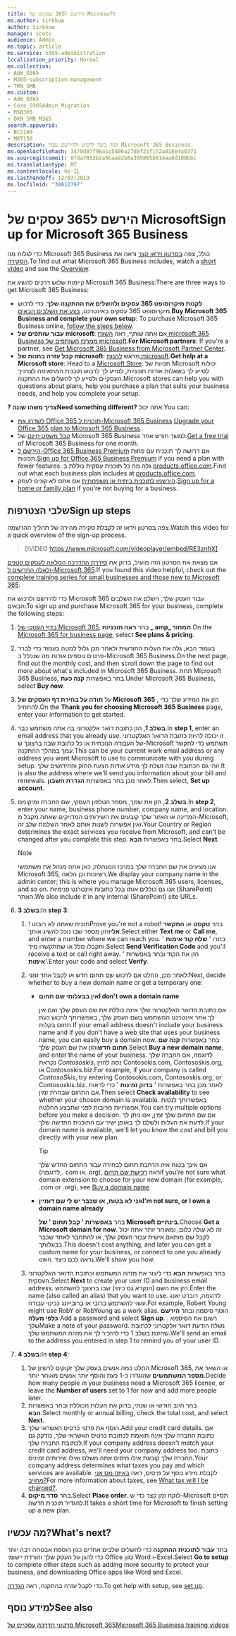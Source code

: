 ```yaml
---
title: הירשם ל365 עסקים של Microsoft
ms.author: sirkkuw
author: Sirkkuw
manager: scotv
audience: Admin
ms.topic: article
ms.service: o365-administration
localization_priority: Normal
ms.collection:
- Adm_O365
- M365-subscription-management
- TRN_SMB
ms.custom:
- Adm_O365
- Core_O365Admin_Migration
- MSB365
- OKR_SMB_M365
search.appverid:
- BCS160
- MET150
description: למד כיצד לרכוש ולהירשם עבור Microsoft 365 Business.
ms.openlocfilehash: 3470d07f98a1c5806a27d8f21f152a818e4a0371
ms.sourcegitcommit: 8fda7852b2a5baa92b8a365865b014ea6d100bbc
ms.translationtype: MT
ms.contentlocale: he-IL
ms.lasthandoff: 12/03/2019
ms.locfileid: "39812797"
---
```

# <a name="sign-up-for-microsoft-365-business"></a><span data-ttu-id="eb4e8-103">הירשם ל365 עסקים של Microsoft</span><span class="sxs-lookup"><span data-stu-id="eb4e8-103">Sign up for Microsoft 365 Business</span></span>

<span data-ttu-id="eb4e8-104">כדי לגלות מה Microsoft 365 Business כולל, צפה [בסרטון וידאו קצר](https://go.microsoft.com/fwlink/?linkid=2109651) וראה את [הסקירה](microsoft-365-business-overview.md).</span><span class="sxs-lookup"><span data-stu-id="eb4e8-104">To find out what Microsoft 365 Business includes, watch a [short video](https://go.microsoft.com/fwlink/?linkid=2109651) and see the [Overview](microsoft-365-business-overview.md).</span></span>

<span data-ttu-id="eb4e8-105">קיימות שלוש דרכים להשיג את Microsoft 365 Business:</span><span class="sxs-lookup"><span data-stu-id="eb4e8-105">There are three ways to get Microsoft 365 Business:</span></span>
- <span data-ttu-id="eb4e8-106">**לקנות מיקרוסופט 365 עסקים ולהשלים את ההתקנה שלך**: כדי לרכוש מיקרוסופט 365 עסקים באינטרנט, [בצע את השלבים הבאים](#sign-up-steps).</span><span class="sxs-lookup"><span data-stu-id="eb4e8-106">**Buy Microsoft 365 Business and complete your own setup**: To purchase Microsoft 365 Business online, [follow the steps below](#sign-up-steps).</span></span>
- <span data-ttu-id="eb4e8-107">**עבור שותפים של microsoft**: אם אתה שותף, ראה [השגת microsoft 365 Business ממרכז השותפים של microsoft](get-microsoft-365-business.md#get-microsoft-365-business-from-microsoft-partner-center).</span><span class="sxs-lookup"><span data-stu-id="eb4e8-107">**For Microsoft partners**: If you're a partner, see [Get Microsoft 365 Business from Microsoft Partner Center](get-microsoft-365-business.md#get-microsoft-365-business-from-microsoft-partner-center).</span></span>
- <span data-ttu-id="eb4e8-108">**קבל עזרה בחנות של microsoft**: מראש [לחנות microsoft](https://go.microsoft.com/fwlink/?linkid=2109652).</span><span class="sxs-lookup"><span data-stu-id="eb4e8-108">**Get help at a Microsoft store**: Head to a [Microsoft Store](https://go.microsoft.com/fwlink/?linkid=2109652).</span></span> <span data-ttu-id="eb4e8-109">חנויות של Microsoft יכולות לסייע לך בשאלות אודות תוכניות, לסייע לך לרכוש תוכנית המתאימה לצרכיך העסקיים ולסייע לך להשלים את ההתקנה.</span><span class="sxs-lookup"><span data-stu-id="eb4e8-109">Microsoft stores can help you with questions about plans, help you purchase a plan that suits your business needs, and help you complete your setup.</span></span>

<span data-ttu-id="eb4e8-110">**? צריך משהו שונה**</span><span class="sxs-lookup"><span data-stu-id="eb4e8-110">**Need something different?**</span></span> <span data-ttu-id="eb4e8-111">אתה יכול:</span><span class="sxs-lookup"><span data-stu-id="eb4e8-111">You can:</span></span>
- <span data-ttu-id="eb4e8-112">[לשדרג את Office 365 תוכנית ל-Microsoft 365 Business](migrate-to-microsoft-365-business.md).</span><span class="sxs-lookup"><span data-stu-id="eb4e8-112">[Upgrade your Office 365 plan to Microsoft 365 Business](migrate-to-microsoft-365-business.md).</span></span>
- <span data-ttu-id="eb4e8-113">[קבל משפט חינם](https://go.microsoft.com/fwlink/p/?linkid=2102309) של Microsoft 365 Business למשך חודש אחד.</span><span class="sxs-lookup"><span data-stu-id="eb4e8-113">[Get a free trial](https://go.microsoft.com/fwlink/p/?linkid=2102309) of Microsoft 365 Business for one month.</span></span>
- <span data-ttu-id="eb4e8-114">[הירשם ל-Office 365 Business Premium](https://go.microsoft.com/fwlink/p/?LinkID=510935) אם דרושה לך תוכנית עם פחות תכונות.</span><span class="sxs-lookup"><span data-stu-id="eb4e8-114">[Sign up for Office 365 Business Premium](https://go.microsoft.com/fwlink/p/?LinkID=510935) if you need a plan with fewer features.</span></span> <span data-ttu-id="eb4e8-115">גלה מה כל תוכנית עסקית כוללת ב [products.office.com](https://go.microsoft.com/fwlink/?linkid=2109397).</span><span class="sxs-lookup"><span data-stu-id="eb4e8-115">Find out what each business plan includes at [products.office.com](https://go.microsoft.com/fwlink/?linkid=2109397).</span></span>
- <span data-ttu-id="eb4e8-116">[הירשמו לתוכנית ביתית או משפחתית](https://go.microsoft.com/fwlink/?linkid=2109398) אם אתם לא קונים לעסק.</span><span class="sxs-lookup"><span data-stu-id="eb4e8-116">[Sign up for a home or family plan](https://go.microsoft.com/fwlink/?linkid=2109398) if you're not buying for a business.</span></span> 

## <a name="sign-up-steps"></a><span data-ttu-id="eb4e8-117">שלבי הצטרפות</span><span class="sxs-lookup"><span data-stu-id="eb4e8-117">Sign up steps</span></span>

<span data-ttu-id="eb4e8-118">צפה בסרטון וידאו זה לקבלת סקירה מהירה של תהליך ההרשמה.</span><span class="sxs-lookup"><span data-stu-id="eb4e8-118">Watch this video for a quick overview of the sign-up process.</span></span>

> [!VIDEO https://www.microsoft.com/videoplayer/embed/RE3znhX] 

<span data-ttu-id="eb4e8-119">אם מצאת את הסרטון הזה מועיל, בדוק את [סידרת ההדרכה המלאה לעסקים קטנים ולאלה החדשים ל-Microsoft 365](https://support.office.com/article/6ab4bbcd-79cf-4000-a0bd-d42ce4d12816).</span><span class="sxs-lookup"><span data-stu-id="eb4e8-119">If you found this video helpful, check out the [complete training series for small businesses and those new to Microsoft 365](https://support.office.com/article/6ab4bbcd-79cf-4000-a0bd-d42ce4d12816).</span></span>

<span data-ttu-id="eb4e8-120">כדי להירשם ולרכוש את Microsoft 365 עבור העסק שלך, השלם את השלבים הבאים:</span><span class="sxs-lookup"><span data-stu-id="eb4e8-120">To sign up and purchase Microsoft 365 for your business, complete the following steps:</span></span>

1. <span data-ttu-id="eb4e8-121">[בדף העסקי של Microsoft 365](https://go.microsoft.com/fwlink/?linkid=2109654), בחר **ראה תוכניות _ amp_ תמחור**.</span><span class="sxs-lookup"><span data-stu-id="eb4e8-121">On the [Microsoft 365 for business page](https://go.microsoft.com/fwlink/?linkid=2109654), select **See plans & pricing**.</span></span> 
2. <span data-ttu-id="eb4e8-122">בעמוד הבא, גלה את העלות החודשית ולאחר מכן גלול למטה בעמוד כדי לברר פרטים נוספים אודות מה שנכלל ב-Microsoft 365 Business.</span><span class="sxs-lookup"><span data-stu-id="eb4e8-122">On the next page, find out the monthly cost, and then scroll down the page to find out more about what's included in Microsoft 365 Business.</span></span> <span data-ttu-id="eb4e8-123">תחת Microsoft 365 Business, בחר באפשרות **קנה כעת**.</span><span class="sxs-lookup"><span data-stu-id="eb4e8-123">Under Microsoft 365 Business, select **Buy now**.</span></span>
3. <span data-ttu-id="eb4e8-124">על **תודה על בחירת דף העסקים של Microsoft 365** , הזן את המידע שלך כדי להתחיל.</span><span class="sxs-lookup"><span data-stu-id="eb4e8-124">On the **Thank you for choosing Microsoft 365 Business** page, enter your information to get started.</span></span>
4. <span data-ttu-id="eb4e8-125">**בשלב 1**, הזן כתובת דואר אלקטרוני בה אתה משתמש כבר.</span><span class="sxs-lookup"><span data-stu-id="eb4e8-125">In **step 1**, enter an email address that you already use.</span></span> <span data-ttu-id="eb4e8-126">זו יכולה להיות כתובת הדואר האלקטרוני של העבודה הנוכחית או כל כתובת שבה ברצונך ש-Microsoft תשתמש כדי לתקשר עמך במהלך ההתקנה.</span><span class="sxs-lookup"><span data-stu-id="eb4e8-126">This can be your current work email address or any address you want Microsoft to use to communicate with you during setup.</span></span> <span data-ttu-id="eb4e8-127">זוהי גם הכתובת שבה נשלח לך מידע אודות הצעת החוק והחידושים שלך.</span><span class="sxs-lookup"><span data-stu-id="eb4e8-127">It is also the address where we'll send you information about your bill and renewals.</span></span> <span data-ttu-id="eb4e8-128">לאחר מכן בחר באפשרות **הגדרת חשבון**.</span><span class="sxs-lookup"><span data-stu-id="eb4e8-128">Then select, **Set up account**.</span></span>
5. <span data-ttu-id="eb4e8-129">**בשלב 2**, הזן את שמך, מספר הטלפון העסקי, שם החברה ומיקומם.</span><span class="sxs-lookup"><span data-stu-id="eb4e8-129">In **step 2**, enter your name, business phone number, company name, and location.</span></span> <span data-ttu-id="eb4e8-130">המדינה או האזור שלך קובעים את השירותים המדויקים שאתה מקבל מ-Microsoft, ואין אפשרות לשנות אותם לאחר השלמת שלב זה.</span><span class="sxs-lookup"><span data-stu-id="eb4e8-130">Your Country or Region determines the exact services you receive from Microsoft, and can't be changed after you complete this step.</span></span> <span data-ttu-id="eb4e8-131">בחר באפשרות **הבא**.</span><span class="sxs-lookup"><span data-stu-id="eb4e8-131">Select **Next**.</span></span>
    > [!NOTE]
    > <span data-ttu-id="eb4e8-132">אנו מציגים את שם החברה שלך במרכז המנהלה; כאן אתה מנהל את משתמשי Microsoft 365, רשיונות וכן הלאה.</span><span class="sxs-lookup"><span data-stu-id="eb4e8-132">We display your company name in the admin center; this is where you manage Microsoft 365 users, licenses, and so on.</span></span> <span data-ttu-id="eb4e8-133">אנו גם כוללים אותו בכל כתובות אינטרנט פנימיות (SharePoint) האתר.</span><span class="sxs-lookup"><span data-stu-id="eb4e8-133">We also include it in any internal (SharePoint) site URLs.</span></span>
6. <span data-ttu-id="eb4e8-134">**בשלב 3**:</span><span class="sxs-lookup"><span data-stu-id="eb4e8-134">In **step 3**:</span></span>

    1. <span data-ttu-id="eb4e8-135">! תוכיח שאתה לא רובוט</span><span class="sxs-lookup"><span data-stu-id="eb4e8-135">Prove you're not a robot!</span></span> <span data-ttu-id="eb4e8-136">בחר **טקסט** או **התקשר אלי**והזן מספר שבו נוכל להשיג אותך.</span><span class="sxs-lookup"><span data-stu-id="eb4e8-136">Select either **Text me** or **Call me**, and enter a number where we can reach you.</span></span> <span data-ttu-id="eb4e8-137">בחרו ' **שלח קוד אימות** ' ותקבלו מלל או שתתקשרו מיד.</span><span class="sxs-lookup"><span data-stu-id="eb4e8-137">Select **Send Verification Code** and you'll receive a text or call right away.</span></span> <span data-ttu-id="eb4e8-138">הזן את הקוד ובחר באפשרות ' **אימות**'.</span><span class="sxs-lookup"><span data-stu-id="eb4e8-138">Enter your code and select **Verify**.</span></span>
    2. <span data-ttu-id="eb4e8-139">לאחר מכן, החלט אם לרכוש שם תחום חדש או לקבל אחד זמני:</span><span class="sxs-lookup"><span data-stu-id="eb4e8-139">Next, decide whether to buy a new domain name or get a temporary one:</span></span>

        - <span data-ttu-id="eb4e8-140">**אין בבעלותי שם תחום**</span><span class="sxs-lookup"><span data-stu-id="eb4e8-140">**I don't own a domain name**</span></span> 
        
            <span data-ttu-id="eb4e8-141">אם כתובת הדואר האלקטרוני שלך אינה כוללת את שם העסק שלך ואם אין לך אתר אינטרנט המשתמש בשם העסק שלך, באפשרותך לרכוש כעת תחום בקלות.</span><span class="sxs-lookup"><span data-stu-id="eb4e8-141">If your email address doesn't include your business name and if you don't have a web site that uses your business name, you can easily buy a domain now.</span></span> <span data-ttu-id="eb4e8-142">בחר באפשרות **קנה שם תחום חדש**והזן את שם העסק שלך.</span><span class="sxs-lookup"><span data-stu-id="eb4e8-142">Select **Buy a new domain name**, and enter the name of your business.</span></span> <span data-ttu-id="eb4e8-143">לדוגמה, אם החברה שלך נקראת *Contososkis*, נסה להזין Contosokis.com, Contososkis.org, או Contososkis.biz.</span><span class="sxs-lookup"><span data-stu-id="eb4e8-143">For example, if your company is called *ContosoSkis*, try entering Contosokis.com, Contososkis.org, or Contososkis.biz.</span></span> <span data-ttu-id="eb4e8-144">לאחר מכן בחר באפשרות ' **בדוק זמינות** ' כדי לראות אם התחום שבחרת זמין.</span><span class="sxs-lookup"><span data-stu-id="eb4e8-144">Then select **Check availability** to see whether your chosen domain is available.</span></span> <span data-ttu-id="eb4e8-145">באפשרותך לנסות אפשרויות מרובות לפני שתבצע החלטה.</span><span class="sxs-lookup"><span data-stu-id="eb4e8-145">You can try multiple options before you make a decision.</span></span> <span data-ttu-id="eb4e8-146">אם שם התחום שלך זמין, אנו ניתן לך לדעת את העלות ולשלם לך באופן ישיר עם התוכנית החדשה שלך.</span><span class="sxs-lookup"><span data-stu-id="eb4e8-146">If your domain name is available, we'll let you know the cost and bill you directly with your new plan.</span></span> 
       
            > [!TIP]
            > <span data-ttu-id="eb4e8-147">אם אינך בטוח איזו הרחבת תחום לבחירה עבור התחום החדש שלך (לדוגמה,. com או. org), ראה [רכישת שם תחום](https://go.microsoft.com/fwlink/?linkid=2109700)</span><span class="sxs-lookup"><span data-stu-id="eb4e8-147">if you're not sure what domain extension to choose for your new domain (for example, .com or .org), see [Buy a domain name](https://go.microsoft.com/fwlink/?linkid=2109700)</span></span>
        
        - <span data-ttu-id="eb4e8-148">**אני לא בטוח, או שכבר יש לי שם דומיין**</span><span class="sxs-lookup"><span data-stu-id="eb4e8-148">**I'm not sure, or I own a domain name already**</span></span> 
        
             <span data-ttu-id="eb4e8-149">בחר **באפשרות ' קבל תחום ' של Microsoft בינתיים**.</span><span class="sxs-lookup"><span data-stu-id="eb4e8-149">Choose **Get a Microsoft domain for now**.</span></span> <span data-ttu-id="eb4e8-150">זה לא עולה כלום, ומאוחר יותר אתה יכול לקבל שם מותאם אישית עבור העסק שלך, או להתחבר לאחד שכבר בבעלותך.</span><span class="sxs-lookup"><span data-stu-id="eb4e8-150">This doesn't cost anything, and later you can get a custom name for your business, or connect to one you already own.</span></span> <span data-ttu-id="eb4e8-151">נראה לכם כיצד.</span><span class="sxs-lookup"><span data-stu-id="eb4e8-151">We'll show you how.</span></span>

    3. <span data-ttu-id="eb4e8-152">בחר באפשרות **הבא** כדי ליצור את מזהה המשתמש וכתובת הדואר האלקטרוני העסקית.</span><span class="sxs-lookup"><span data-stu-id="eb4e8-152">Select **Next** to create your user ID and business email address.</span></span> <span data-ttu-id="eb4e8-153">הזן את השם (הנקרא גם כינוי) שבו ברצונך להשתמש.</span><span class="sxs-lookup"><span data-stu-id="eb4e8-153">Enter the name (also called an alias) that you want to use.</span></span> <span data-ttu-id="eb4e8-154">לדוגמה, רוברט יאנג עשוי להשתמש ברובי או ברובייונג ככינוי עבודה.</span><span class="sxs-lookup"><span data-stu-id="eb4e8-154">For example, Robert Young might use RobY or RobYoung as a work alias.</span></span> <span data-ttu-id="eb4e8-155">הוסף סיסמה ובחר **הירשם כלפי מעלה**.</span><span class="sxs-lookup"><span data-stu-id="eb4e8-155">Add a password and select **Sign up**.</span></span> <span data-ttu-id="eb4e8-156">. רשום את הסיסמא שלך</span><span class="sxs-lookup"><span data-stu-id="eb4e8-156">Make a note of your password.</span></span> <span data-ttu-id="eb4e8-157">נשלח הודעת דואר אלקטרוני לכתובת שהזנת בשלב 1 כדי להזכיר לך את מזהה המשתמש שלך.</span><span class="sxs-lookup"><span data-stu-id="eb4e8-157">We'll send an email to the address you entered in step 1 to remind you of your user ID.</span></span>
7. <span data-ttu-id="eb4e8-158">**בשלב 4**:</span><span class="sxs-lookup"><span data-stu-id="eb4e8-158">In **step 4**:</span></span> 

    1. <span data-ttu-id="eb4e8-159">החלט כמה אנשים בעסק שלך זקוקים לרשיון של Microsoft 365, או השאר את **מספר המשתמשים** שהוגדרו כ-1 כעת והוסף יותר אנשים מאוחר יותר.</span><span class="sxs-lookup"><span data-stu-id="eb4e8-159">Decide how many people in your business need a Microsoft 365 license, or leave the **Number of users** set to 1 for now and add more people later.</span></span> 
    2. <span data-ttu-id="eb4e8-160">בחר חיוב חודשי או שנתי, בדוק את העלות הכוללת ובחר באפשרות **הבא**.</span><span class="sxs-lookup"><span data-stu-id="eb4e8-160">Select monthly or annual billing, check the total cost, and select **Next**.</span></span> 
    3. <span data-ttu-id="eb4e8-161">הוסף את פרטי כרטיס האשראי שלך.</span><span class="sxs-lookup"><span data-stu-id="eb4e8-161">Add your credit card details.</span></span> <span data-ttu-id="eb4e8-162">אם כתובת החברה שלך אינה תואמת לכתובת כרטיס האשראי שלך, נזדקק גם לכתובת החברה שלך.</span><span class="sxs-lookup"><span data-stu-id="eb4e8-162">If your company address doesn't match your credit card address, we'll need your company address too.</span></span> <span data-ttu-id="eb4e8-163">כתובת החברה שלך קובעת אילו מיסים אתה משלם ואילו שירותים זמינים.</span><span class="sxs-lookup"><span data-stu-id="eb4e8-163">Your company address determines what taxes you pay and which services are available.</span></span> <span data-ttu-id="eb4e8-164">לקבלת מידע נוסף על מיסים, ראה [באיזה מס אני מחויב?](https://go.microsoft.com/fwlink/?linkid=2109701)</span><span class="sxs-lookup"><span data-stu-id="eb4e8-164">For more information about taxes, see [What tax will I be charged?](https://go.microsoft.com/fwlink/?linkid=2109701).</span></span>
    4. <span data-ttu-id="eb4e8-165">בחר **סדר מיקום**.</span><span class="sxs-lookup"><span data-stu-id="eb4e8-165">Select **Place order**.</span></span> <span data-ttu-id="eb4e8-166">לוקח זמן קצר כדי ש-Microsoft תסיים להגדיר תוכנית חדשה.</span><span class="sxs-lookup"><span data-stu-id="eb4e8-166">It takes a short time for Microsoft to finish setting up a new plan.</span></span>

## <a name="whats-next"></a><span data-ttu-id="eb4e8-167">מה עכשיו?</span><span class="sxs-lookup"><span data-stu-id="eb4e8-167">What's next?</span></span>

<span data-ttu-id="eb4e8-168">בחר **עבור לתוכנית ההתקנה** כדי להשלים שלבים אחרים כגון הוספת אבטחה רבה יותר כדי להגן על העסק שלך והורדת יישומי Office כגון Word ו-Excel.</span><span class="sxs-lookup"><span data-stu-id="eb4e8-168">Select **Go to setup** to complete other steps such as adding more security to protect your business, and downloading Office apps like Word and Excel.</span></span>

<span data-ttu-id="eb4e8-169">כדי לקבל עזרה בהתקנה, ראה [הגדרה](set-up.md).</span><span class="sxs-lookup"><span data-stu-id="eb4e8-169">To get help with setup, see [set up](set-up.md).</span></span>

## <a name="see-also"></a><span data-ttu-id="eb4e8-170">למידע נוסף</span><span class="sxs-lookup"><span data-stu-id="eb4e8-170">See also</span></span>

[<span data-ttu-id="eb4e8-171">סרטוני הדרכה עסקיים של Microsoft 365</span><span class="sxs-lookup"><span data-stu-id="eb4e8-171">Microsoft 365 Business training videos</span></span>](https://support.office.com/article/6ab4bbcd-79cf-4000-a0bd-d42ce4d12816)
